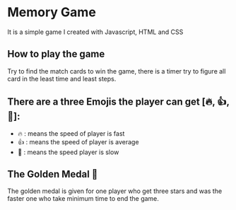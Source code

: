 # Memory Game
It is a simple game I created with Javascript, HTML and CSS

## How to play the game 
Try to find the match cards to win the game, there is a timer try to figure all card in the least time and least steps.

## There are a three Emojis the player can get [🔥, 👍, 🐢]:
- 🔥 : means the speed of player is fast 
- 👍 : means the speed of player is average 
- 🐢 : means the speed player is slow

## The Golden Medal 🥇
The golden medal is given for one player who get three stars and was the faster one who take minimum time to end the game.
